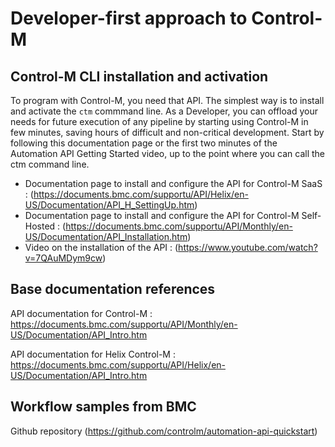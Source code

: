 # Developer-first approach to Control-M

## Control-M CLI installation and activation
To program with Control-M, you need that API. The simplest way is to install and activate the `ctm` commmand line.
As a Developer, you can offload your needs for future execution of any pipeline by starting using Control-M in few minutes, saving hours of difficult and non-critical development. Start by following this documentation page or the first two minutes of the Automation API Getting Started video, up to the point where you can call the ctm command line.

- Documentation page to install and configure the API for Control-M SaaS : (https://documents.bmc.com/supportu/API/Helix/en-US/Documentation/API_H_SettingUp.htm)
- Documentation page to install and configure the API for Control-M Self-Hosted : (https://documents.bmc.com/supportu/API/Monthly/en-US/Documentation/API_Installation.htm)
- Video on the installation of the API : (https://www.youtube.com/watch?v=7QAuMDym9cw)

## Base documentation references
API documentation for Control-M : <https://documents.bmc.com/supportu/API/Monthly/en-US/Documentation/API_Intro.htm>

API documentation for Helix Control-M : <https://documents.bmc.com/supportu/API/Helix/en-US/Documentation/API_Intro.htm>


## Workflow samples from BMC
Github repository (https://github.com/controlm/automation-api-quickstart)

